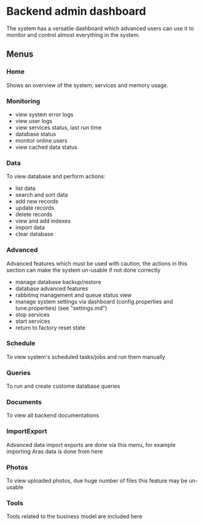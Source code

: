 # Backend admin dashboard #
The system has a versatile dashboard which advanced users can use it to monitor and control almost everything in the system.

## Menus ##

### Home ###
Shows an overview of the system, services and memory usage.
### Monitoring ###
* view system error logs
* view user logs
* view services status, last run time
* database status
* monitor online users
* view cached data status 
### Data ###
To view database and perform actions:
* list data
* search and sort data
* add new records
* update records
* delete records
* view and add indexes
* import data
* clear database
### Advanced ###
Advanced features which must be used with caution, the actions in this section can make the system un-usable if not done
correctly
* manage database backup/restore
* database advanced features
* rabbitmq management and queue status view
* manage system settings via dashboard (config.properties and tune.properties) (see "settings.md")
* stop services
* start services
* return to factory reset state
### Schedule ###
To view system's scheduled tasks/jobs and run them manually
### Queries ###
To run and create custome database queries
### Documents ###
To view all backend documentations
### ImportExport ###
Advanced data import exports are done via this menu, for example importing Aras data is done from here
### Photos ###
To view uploaded photos, due huge number of files this feature may be un-usable  
### Tools ###
Tools related to the business model are included here